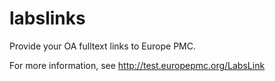 labslinks
=========

Provide your OA fulltext links to Europe PMC. 

For more information, see http://test.europepmc.org/LabsLink

